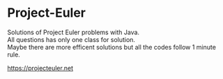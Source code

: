 # Project-Euler
Solutions of Project Euler problems with Java.    
All questions has only one class for solution.  
Maybe there are more efficent solutions but all the codes follow 1 minute rule. 

https://projecteuler.net
